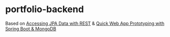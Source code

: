 # portfolio-backend

Based on [Accessing JPA Data with REST](http://spring.io/guides/gs/accessing-data-rest/) & [Quick Web App Prototyping with Spring Boot & MongoDB](http://www.javaadvent.com/2015/12/quick-web-app-prototyping-with-spring-boot-and-mongodb.html)

